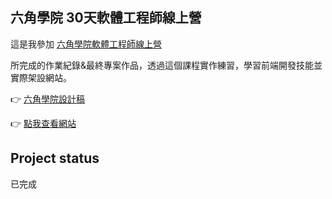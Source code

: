 <h2>六角學院 30天軟體工程師線上營</h2>

這是我參加 [六角學院軟體工程師線上營](https://www.hexschool.com/courses/software-engineer-camping.html) 

所完成的作業紀錄&最終專案作品，透過這個課程實作練習，學習前端開發技能並實際架設網站。

👉 [六角學院設計稿](https://www.figma.com/design/bBHUp0TeM0yjAlkjtyxQJI/2025ver.-%E9%AB%94%E9%A9%97%E7%87%9F%E5%AD%B8%E7%94%9F%E8%A8%AD%E8%A8%88%E7%A8%BF?node-id=236-1107&t=ySNumpPCymNR5MBj-1)

👉 [點我查看網站](https://leo4077.github.io/30-Day-Camp/)

## Project status
已完成
